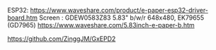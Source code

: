 


ESP32: https://www.waveshare.com/product/e-paper-esp32-driver-board.htm
Screen : GDEW0583Z83 5.83" b/w/r 648x480, EK79655 (GD7965)
https://www.waveshare.com/5.83inch-e-paper-b.htm


https://github.com/ZinggJM/GxEPD2
